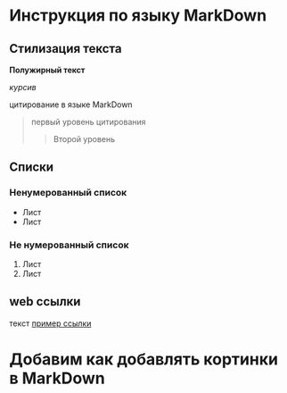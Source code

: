# Инструкция по языку MarkDown

## Стилизация текста

**Полужирный текст**

*курсив*

цитирование в языке MarkDown
>первый уровень цитирования
>>Второй уровень

## Списки
### Ненумерованный список
* Лист
* Лист

### Не нумерованный список
1. Лист
2. Лист

## web ссылки
текст [пример ссылки](http.example.com "Всплывающая подсказка")

# Добавим как добавлять кортинки в MarkDown